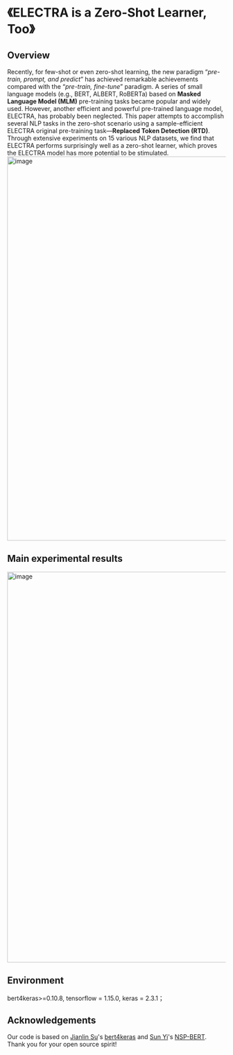 # 《ELECTRA is a Zero-Shot Learner, Too》 


## Overview
Recently, for few-shot or even zero-shot learning, the new paradigm “*pre-train, prompt, and predict*” has achieved remarkable achievements compared with the “*pre-train, fine-tune*” paradigm. A series of small language models (e.g., BERT, ALBERT, RoBERTa) based on **Masked Language Model (MLM)** pre-training tasks became popular and widely used. However, another efficient and powerful pre-trained language model, ELECTRA, has probably been neglected. This paper attempts to accomplish several NLP tasks in the zero-shot scenario using a sample-efficient ELECTRA original pre-training task—**Replaced Token Detection (RTD)**. Through extensive experiments on 15 various NLP datasets, we find that ELECTRA performs surprisingly well as a zero-shot learner, which proves the ELECTRA model has more potential to be stimulated.
<img width="886" alt="image" src="https://user-images.githubusercontent.com/56249874/159676905-b0b62840-d2e2-449a-a095-b24485cf5f91.png">

## Main experimental results
<img width="901" alt="image" src="https://user-images.githubusercontent.com/56249874/159690632-48547efe-be8c-436a-8aea-8a187ed2653d.png">

## Environment
bert4keras>=0.10.8, tensorflow = 1.15.0, keras = 2.3.1；

## Acknowledgements
Our code is based on [Jianlin Su](https://github.com/bojone)'s [bert4keras](https://github.com/bojone/bert4keras) and [Sun Yi](https://github.com/sunyilgdx)'s [NSP-BERT](https://github.com/sunyilgdx/NSP-BERT/). Thank you for your open source spirit!
